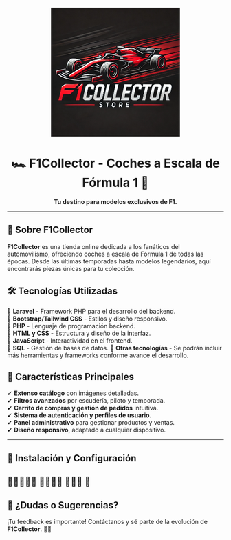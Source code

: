 <p align="center">
  <img src="F1Collector.png" alt="F1Collector Logo" width="300">
</p>

<h1 align="center">🏎️ F1Collector - Coches a Escala de Fórmula 1 🏁</h1>

<p align="center">
  <strong>Tu destino para modelos exclusivos de F1.</strong>
</p>

---

## 📌 Sobre F1Collector  
**F1Collector** es una tienda online dedicada a los fanáticos del automovilismo, ofreciendo coches a escala de Fórmula 1 de todas las épocas. Desde las últimas temporadas hasta modelos legendarios, aquí encontrarás piezas únicas para tu colección.

## 🛠 Tecnologías Utilizadas  
🔹 **Laravel** - Framework PHP para el desarrollo del backend.  
🔹 **Bootstrap/Tailwind CSS** - Estilos y diseño responsivo.  
🔹 **PHP** - Lenguaje de programación backend.  
🔹 **HTML y CSS** - Estructura y diseño de la interfaz.  
🔹 **JavaScript** - Interactividad en el frontend.  
🔹 **SQL** - Gestión de bases de datos. 
🔹 **Otras tecnologías** - Se podrán incluir más herramientas y frameworks conforme avance el desarrollo.  

## 🚀 Características Principales  
✔ **Extenso catálogo** con imágenes detalladas.  
✔ **Filtros avanzados** por escudería, piloto y temporada.  
✔ **Carrito de compras y gestión de pedidos** intuitiva.  
✔ **Sistema de autenticación y perfiles de usuario.**  
✔ **Panel administrativo** para gestionar productos y ventas.  
✔ **Diseño responsivo**, adaptado a cualquier dispositivo.  

---

## 🔧 Instalación y Configuración

🔧🔧🔧🔧🔧
🔧🔧🔧🔧
🔧🔧🔧
🔧
---

## 📩 ¿Dudas o Sugerencias?  
¡Tu feedback es importante! Contáctanos y sé parte de la evolución de **F1Collector**. 🚗💨  
